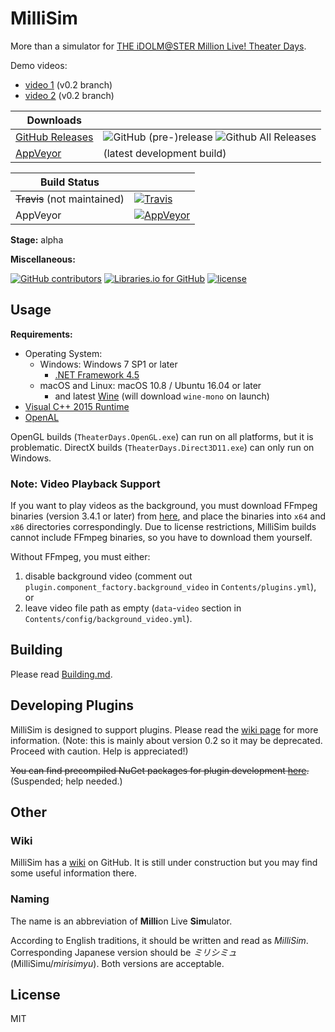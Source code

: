 # MilliSim

More than a simulator for [THE iDOLM@STER Million Live! Theater Days](https://millionlive.idolmaster.jp/theaterdays/).

Demo videos: 

  - [video 1](https://www.bilibili.com/video/av15612246/) (v0.2 branch)
  - [video 2](https://www.bilibili.com/video/av16069466/) (v0.2 branch)

| Downloads| |
|--|--|
| [GitHub Releases](https://github.com/hozuki/MilliSim/releases) | ![GitHub (pre-)release](https://img.shields.io/github/release/hozuki/MilliSim/all.svg) ![Github All Releases](https://img.shields.io/github/downloads/hozuki/MilliSim/total.svg) |
| [AppVeyor](https://ci.appveyor.com/api/projects/hozuki/MilliSim/artifacts/millisim-appveyor-latest.zip) | (latest development build) |

| Build Status | |
|--|--|
| <del>Travis</del> (not maintained) | [![Travis](https://img.shields.io/travis/hozuki/MilliSim.svg)](https://travis-ci.org/hozuki/MilliSim) |
| AppVeyor | [![AppVeyor](https://img.shields.io/appveyor/ci/hozuki/MilliSim.svg)](https://ci.appveyor.com/project/hozuki/MilliSim) |

**Stage:** alpha

**Miscellaneous:**

[![GitHub contributors](https://img.shields.io/github/contributors/hozuki/MilliSim.svg)](https://github.com/hozuki/MilliSim/graphs/contributors)
[![Libraries.io for GitHub](https://img.shields.io/librariesio/github/hozuki/MilliSim.svg)](https://github.com/hozuki/MilliSim)
[![license](https://img.shields.io/github/license/hozuki/MilliSim.svg)](LICENSE.txt)

## Usage

**Requirements:**

- Operating System:
  - Windows: Windows 7 SP1 or later
    - [.NET Framework 4.5](https://www.microsoft.com/en-us/download/details.aspx?id=42642)
  - macOS and Linux: macOS 10.8 / Ubuntu 16.04 or later
    - and latest [Wine](https://wiki.winehq.org/Download) (will download `wine-mono` on launch)
- [Visual C++ 2015 Runtime](https://www.microsoft.com/en-us/download/details.aspx?id=53587)
- [OpenAL](https://www.openal.org/downloads/)

OpenGL builds (`TheaterDays.OpenGL.exe`) can run on all platforms, but it is problematic.
DirectX builds (`TheaterDays.Direct3D11.exe`) can only run on Windows.

### Note: Video Playback Support

If you want to play videos as the background, you must download FFmpeg binaries (version 3.4.1 or later)
from [here](https://ffmpeg.zeranoe.com/builds/), and place the binaries into `x64` and `x86` directories
correspondingly. Due to license restrictions, MilliSim builds cannot include FFmpeg binaries, so you have
to download them yourself.

Without FFmpeg, you must either:

1. disable background video (comment out `plugin.component_factory.background_video` in `Contents/plugins.yml`), or
2. leave video file path as empty (`data`-`video` section in `Contents/config/background_video.yml`).

## Building

Please read [Building.md](docs/Building.md).

## Developing Plugins

MilliSim is designed to support plugins. Please read the [wiki page](https://github.com/hozuki/MilliSim/wiki/Creating-Plugins) for more information.
(Note: this is mainly about version 0.2 so it may be deprecated. Proceed with caution. Help is appreciated!)

<del>You can find precompiled NuGet packages for plugin development [here](https://www.nuget.org/packages?q=MilliSim).</del> (Suspended; help needed.)

## Other

### Wiki

MilliSim has a [wiki](https://github.com/hozuki/MilliSim/wiki) on GitHub. It is still under construction but you may find some useful information there.

### Naming

The name is an abbreviation of **Milli**on Live **Sim**ulator.

According to English traditions, it should be written and read as *MilliSim*.
Corresponding Japanese version should be *ミリシミュ* (MilliSimu/*mirisimyu*).
Both versions are acceptable.

## License

MIT
